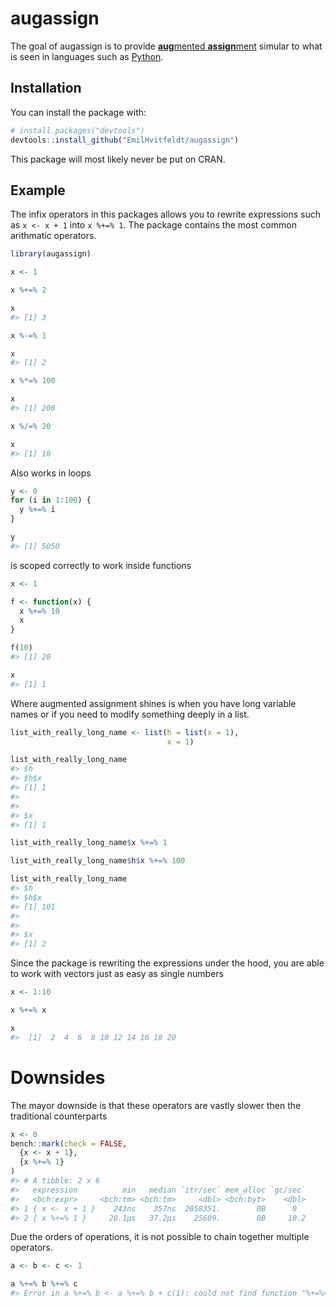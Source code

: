 
<!-- README.md is generated from README.Rmd. Please edit that file -->

# augassign

<!-- badges: start -->

<!-- badges: end -->

The goal of augassign is to provide [**aug**mented
**assign**ment](https://en.m.wikipedia.org/wiki/Augmented_assignment)
simular to what is seen in languages such as
[Python](https://docs.python.org/2.0/ref/augassign.html).

## Installation

You can install the package with:

``` r
# install.packages("devtools")
devtools::install_github("EmilHvitfeldt/augassign")
```

This package will most likely never be put on CRAN.

## Example

The infix operators in this packages allows you to rewrite expressions
such as `x <- x + 1` into `x %+=% 1`. The package contains the most
common arithmatic operators.

``` r
library(augassign)

x <- 1

x %+=% 2

x
#> [1] 3

x %-=% 1

x
#> [1] 2

x %*=% 100

x
#> [1] 200

x %/=% 20

x
#> [1] 10
```

Also works in loops

``` r
y <- 0
for (i in 1:100) {
  y %+=% i
}

y
#> [1] 5050
```

is scoped correctly to work inside functions

``` r
x <- 1

f <- function(x) {
  x %+=% 10
  x
}

f(10)
#> [1] 20

x
#> [1] 1
```

Where augmented assignment shines is when you have long variable names
or if you need to modify something deeply in a list.

``` r
list_with_really_long_name <- list(h = list(x = 1),
                                   x = 1)

list_with_really_long_name
#> $h
#> $h$x
#> [1] 1
#> 
#> 
#> $x
#> [1] 1

list_with_really_long_name$x %+=% 1

list_with_really_long_name$h$x %+=% 100

list_with_really_long_name
#> $h
#> $h$x
#> [1] 101
#> 
#> 
#> $x
#> [1] 2
```

Since the package is rewriting the expressions under the hood, you are
able to work with vectors just as easy as single numbers

``` r
x <- 1:10

x %+=% x

x
#>  [1]  2  4  6  8 10 12 14 16 18 20
```

# Downsides

The mayor downside is that these operators are vastly slower then the
traditional counterparts

``` r
x <- 0
bench::mark(check = FALSE,
  {x <- x + 1},
  {x %+=% 1}
)
#> # A tibble: 2 x 6
#>   expression          min   median `itr/sec` mem_alloc `gc/sec`
#>   <bch:expr>     <bch:tm> <bch:tm>     <dbl> <bch:byt>    <dbl>
#> 1 { x <- x + 1 }    243ns    357ns  2058351.        0B      0  
#> 2 { x %+=% 1 }     28.1µs   37.2µs    25609.        0B     10.2
```

Due the orders of operations, it is not possible to chain together
multiple operators.

``` r
a <- b <- c <- 1

a %+=% b %+=% c
#> Error in a %+=% b <- a %+=% b + c(1): could not find function "%+=%<-"
```

